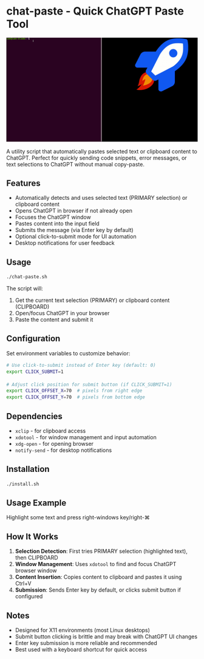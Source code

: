 # chat-paste - Quick ChatGPT Paste Tool

![main](../../../images/cargo.gif)

A utility script that automatically pastes selected text or clipboard content to ChatGPT. Perfect for quickly sending code snippets, error messages, or text selections to ChatGPT without manual copy-paste.

## Features

- Automatically detects and uses selected text (PRIMARY selection) or clipboard content
- Opens ChatGPT in browser if not already open
- Focuses the ChatGPT window
- Pastes content into the input field
- Submits the message (via Enter key by default)
- Optional click-to-submit mode for UI automation
- Desktop notifications for user feedback

## Usage

```bash
./chat-paste.sh
```

The script will:
1. Get the current text selection (PRIMARY) or clipboard content (CLIPBOARD)
2. Open/focus ChatGPT in your browser
3. Paste the content and submit it

## Configuration

Set environment variables to customize behavior:

```bash
# Use click-to-submit instead of Enter key (default: 0)
export CLICK_SUBMIT=1

# Adjust click position for submit button (if CLICK_SUBMIT=1)
export CLICK_OFFSET_X=70  # pixels from right edge
export CLICK_OFFSET_Y=70  # pixels from bottom edge
```

## Dependencies

- `xclip` - for clipboard access
- `xdotool` - for window management and input automation
- `xdg-open` - for opening browser
- `notify-send` - for desktop notifications

## Installation

```bash
./install.sh
```

## Usage Example

Highlight some text and press right-windows key/right-⌘


## How It Works

1. **Selection Detection**: First tries PRIMARY selection (highlighted text), then CLIPBOARD
2. **Window Management**: Uses `xdotool` to find and focus ChatGPT browser window
3. **Content Insertion**: Copies content to clipboard and pastes it using Ctrl+V
4. **Submission**: Sends Enter key by default, or clicks submit button if configured

## Notes

- Designed for X11 environments (most Linux desktops)
- Submit button clicking is brittle and may break with ChatGPT UI changes
- Enter key submission is more reliable and recommended
- Best used with a keyboard shortcut for quick access